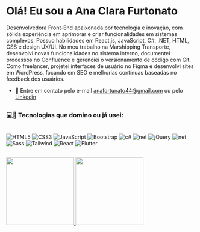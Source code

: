 # Olá! Eu sou a Ana Clara Furtonato

Desenvolvedora Front-End apaixonada por tecnologia e inovação, com sólida experiência em aprimorar e criar funcionalidades em sistemas complexos. Possuo habilidades em React.js, JavaScript, C#, .NET, HTML, CSS e design UX/UI. No meu trabalho na Marshipping Transporte, desenvolvi novas funcionalidades no sistema interno, documentei processos no Confluence e gerenciei o versionamento de código com Git. Como freelancer, projetei interfaces de usuário no Figma e desenvolvi sites em WordPress, focando em SEO e melhorias contínuas baseadas no feedback dos usuários.

- 📧 Entre em contato pelo e-mail anafortunato44@gmail.com ou pelo <a href = "https://www.linkedin.com/in/ana-furtonato/">Linkedin</a>


##

### 💻🔧 Tecnologias que domino ou já usei:      
<div style="display: inline_block"><br>
    <img alt="HTML5" src="https://img.shields.io/badge/HTML5-E34F26?style=for-the-badge&logo=html5&logoColor=white" />
    <img alt="CSS3" src="https://img.shields.io/badge/CSS3-1572B6?style=for-the-badge&logo=css3&logoColor=white" />
    <img alt="JavaScript" src="https://img.shields.io/badge/JavaScript-323330?style=for-the-badge&logo=javascript&logoColor=F7DF1E" />
    <img alt="Bootstrap" src="https://img.shields.io/badge/Bootstrap-563D7C?style=for-the-badge&logo=bootstrap&logoColor=white" />
    <img alt="c#" src="https://img.shields.io/badge/C%23-239120?style=for-the-badge&logo=c-sharp&logoColor=white" />
    <img alt="net" src="https://img.shields.io/badge/.NET-5C2D91?style=for-the-badge&logo=.net&logoColor=white" />
    <img alt="jQuery" src="https://img.shields.io/badge/jQuery-0769AD?style=for-the-badge&logo=jquery&logoColor=white](https://img.shields.io/badge/.NET-5C2D91?style=for-the-badge&logo=.net&logoColor=white)" />
    <img alt="net" src="https://img.shields.io/badge/Sass-CC6699?style=for-the-badge&logo=sass&logoColor=white" />
    <img alt="Sass" src="https://img.shields.io/badge/Figma-F24E1E?style=for-the-badge&logo=figma&logoColor=white" />
    <img alt="Tailwind" src="https://img.shields.io/badge/Tailwind_CSS-38B2AC?style=for-the-badge&logo=tailwind-css&logoColor=white" />
    <img alt="React" src="https://img.shields.io/badge/React-20232A?style=for-the-badge&logo=react&logoColor=61DAFB" />    
    <img alt="Flutter" src="https://img.shields.io/badge/Flutter-02569B?style=for-the-badge&logo=flutter&logoColor=white" />
</div>

##
<div>
  <a href="http://anafurtonato.com.br/">
  <img height="180em" src="https://github-readme-stats.vercel.app/api?username=anafurtonato&show_icons=true&theme=radical&include_all_commits=true&count_private=true"/>
  <img height="180em" src="https://github-readme-stats.vercel.app/api/top-langs/?username=anafurtonato&layout=compact&langs_count=16&theme=radical"/>
</div>

